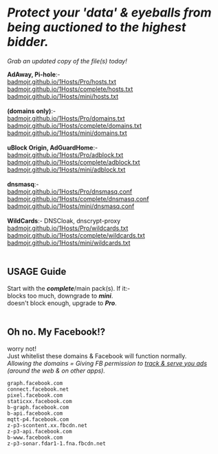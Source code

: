 # ***Protect your 'data' & eyeballs from being auctioned to the highest bidder.***<br>
*Grab an updated copy of the file(s) today!*<br>

**AdAway, Pi-hole**:-<br>
[badmojr.github.io/1Hosts/Pro/hosts.txt](https://badmojr.github.io/1Hosts/Pro/hosts.txt)<br>
[badmojr.github.io/1Hosts/complete/hosts.txt](https://badmojr.github.io/1Hosts/complete/hosts.txt)<br>
[badmojr.github.io/1Hosts/mini/hosts.txt](https://badmojr.github.io/1Hosts/mini/hosts.txt)<br>
<br>
**(domains only)**:-<br>
[badmojr.github.io/1Hosts/Pro/domains.txt](https://badmojr.github.io/1Hosts/Pro/domains.txt)<br>
[badmojr.github.io/1Hosts/complete/domains.txt](https://badmojr.github.io/1Hosts/complete/domains.txt)<br>
[badmojr.github.io/1Hosts/mini/domains.txt](https://badmojr.github.io/1Hosts/mini/domains.txt)<br>
<br>
**uBlock Origin, AdGuardHome**:-<br>
[badmojr.github.io/1Hosts/Pro/adblock.txt](https://badmojr.github.io/1Hosts/Pro/adblock.txt)<br>
[badmojr.github.io/1Hosts/complete/adblock.txt](https://badmojr.github.io/1Hosts/complete/adblock.txt)<br>
[badmojr.github.io/1Hosts/mini/adblock.txt](https://badmojr.github.io/1Hosts/mini/adblock.txt)<br>
<br>
**dnsmasq**:-<br>
[badmojr.github.io/1Hosts/Pro/dnsmasq.conf](https://badmojr.github.io/1Hosts/Pro/dnsmasq.conf)<br>
[badmojr.github.io/1Hosts/complete/dnsmasq.conf](https://badmojr.github.io/1Hosts/complete/dnsmasq.conf)<br>
[badmojr.github.io/1Hosts/mini/dnsmasq.conf](https://badmojr.github.io/1Hosts/mini/dnsmasq.conf)<br>
<br>
**WildCards**:- DNSCloak, dnscrypt-proxy<br>
[badmojr.github.io/1Hosts/Pro/wildcards.txt](https://badmojr.github.io/1Hosts/Pro/wildcards.txt)<br>
[badmojr.github.io/1Hosts/complete/wildcards.txt](https://badmojr.github.io/1Hosts/complete/wildcards.txt)<br>
[badmojr.github.io/1Hosts/mini/wildcards.txt](https://badmojr.github.io/1Hosts/mini/wildcards.txt)<br>
<br>

**USAGE Guide**<br>
----------------
Start with the ***complete***/main pack(s). If it:-<br>
blocks too much, downgrade to ***mini***.<br>
doesn't block enough, upgrade to ***Pro***.<br>
<br>

**Oh no. My Facebook!?**<br>
------------------------
worry not!<br>
Just whitelist these domains & Facebook will function normally.<br>
*Allowing the domains = Giving FB permission to [ track & serve you ads](https://thenextweb.com/facebook/2018/03/26/facebook-tracking-present-41-popular-android-apps/) (around the web & on other apps).*

```
graph.facebook.com
connect.facebook.net
pixel.facebook.com
staticxx.facebook.com
b-graph.facebook.com
b-api.facebook.com
mqtt-p4.facebook.com
z-p3-scontent.xx.fbcdn.net
z-p3-api.facebook.com
b-www.facebook.com 
z-p3-sonar.fdar1-1.fna.fbcdn.net
```
